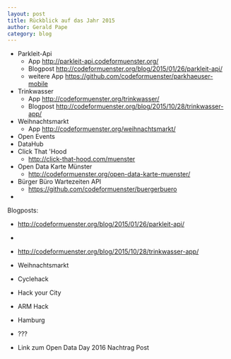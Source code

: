 ```yaml
---
layout: post
title: Rückblick auf das Jahr 2015
author: Gerald Pape
category: blog
---
```


- Parkleit-Api
  - App http://parkleit-api.codeformuenster.org/
  - Blogpost http://codeformuenster.org/blog/2015/01/26/parkleit-api/
  - weitere App https://github.com/codeformuenster/parkhaeuser-mobile
- Trinkwasser
  - App http://codeformuenster.org/trinkwasser/
  - Blogpost http://codeformuenster.org/blog/2015/10/28/trinkwasser-app/
- Weihnachtsmarkt
  - App http://codeformuenster.org/weihnachtsmarkt/
- Open Events
- DataHub
- Click That 'Hood
  - http://click-that-hood.com/muenster
- Open Data Karte Münster
  - http://codeformuenster.org/open-data-karte-muenster/
- Bürger Büro Wartezeiten API
  - https://github.com/codeformuenster/buergerbuero
- 


Blogposts:
- http://codeformuenster.org/blog/2015/01/26/parkleit-api/
- 
- http://codeformuenster.org/blog/2015/10/28/trinkwasser-app/

- Weihnachtsmarkt
- Cyclehack
- Hack your City
- ARM Hack
- Hamburg
- ???
- Link zum Open Data Day 2016 Nachtrag Post
